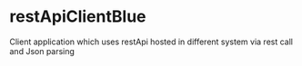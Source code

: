 # restApiClientBlue
Client application which uses restApi hosted in different system via rest call and Json parsing
